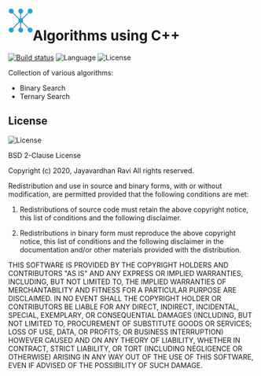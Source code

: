 <img align="left" width="50" height="50" src="https://github.com/jayavardhanravi/DesignPatterns/blob/master/Images/logo.jpeg"> 

# Algorithms using C++


[![Build status](https://ci.appveyor.com/api/projects/status/r38e6eckwxtls3rl?svg=true)](https://ci.appveyor.com/project/jayavardhanravi/algorithms)
![Language](https://img.shields.io/badge/language-C++-Blue)
![License](https://img.shields.io/badge/license-BSD2Clause-Green)

Collection of various algorithms:

- Binary Search
- Ternary Search


## License
![License](https://img.shields.io/badge/license-BSD2Clause-Green)

BSD 2-Clause License

Copyright (c) 2020, Jayavardhan Ravi
All rights reserved.

Redistribution and use in source and binary forms, with or without
modification, are permitted provided that the following conditions are met:

1. Redistributions of source code must retain the above copyright notice, this
   list of conditions and the following disclaimer.

2. Redistributions in binary form must reproduce the above copyright notice,
   this list of conditions and the following disclaimer in the documentation
   and/or other materials provided with the distribution.

THIS SOFTWARE IS PROVIDED BY THE COPYRIGHT HOLDERS AND CONTRIBUTORS "AS IS"
AND ANY EXPRESS OR IMPLIED WARRANTIES, INCLUDING, BUT NOT LIMITED TO, THE
IMPLIED WARRANTIES OF MERCHANTABILITY AND FITNESS FOR A PARTICULAR PURPOSE ARE
DISCLAIMED. IN NO EVENT SHALL THE COPYRIGHT HOLDER OR CONTRIBUTORS BE LIABLE
FOR ANY DIRECT, INDIRECT, INCIDENTAL, SPECIAL, EXEMPLARY, OR CONSEQUENTIAL
DAMAGES (INCLUDING, BUT NOT LIMITED TO, PROCUREMENT OF SUBSTITUTE GOODS OR
SERVICES; LOSS OF USE, DATA, OR PROFITS; OR BUSINESS INTERRUPTION) HOWEVER
CAUSED AND ON ANY THEORY OF LIABILITY, WHETHER IN CONTRACT, STRICT LIABILITY,
OR TORT (INCLUDING NEGLIGENCE OR OTHERWISE) ARISING IN ANY WAY OUT OF THE USE
OF THIS SOFTWARE, EVEN IF ADVISED OF THE POSSIBILITY OF SUCH DAMAGE.
